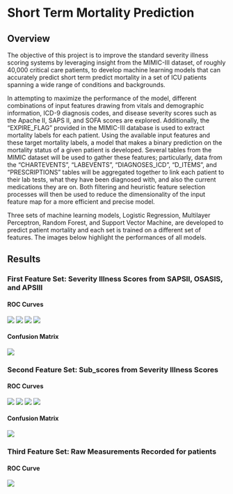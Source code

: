 # Short Term Mortality Prediction

## Overview

The objective of this project is to improve the standard severity illness scoring systems by leveraging insight from the MIMIC-III dataset, of roughly 40,000 critical care patients, to develop machine learning models that can accurately predict short term predict mortality in a set of ICU patients spanning a wide range of conditions and backgrounds.

In attempting to maximize the performance of the model, different combinations of input features drawing from vitals and demographic information, ICD-9 diagnosis codes, and disease severity scores such as the Apache II, SAPS II, and SOFA scores are explored. Additionally, the “EXPIRE_FLAG” provided in the MIMIC-III database is used to extract mortality labels for each patient. Using the available input features and these target mortality labels, a model that makes a binary prediction on the mortality status of a given patient is developed. Several tables from the MIMIC dataset will be used to gather these features; particularly, data from the “CHARTEVENTS”, “LABEVENTS”, “DIAGNOSES_ICD”, “D_ITEMS”, and “PRESCRIPTIONS” tables will be aggregated together to link each patient to their lab tests, what they have been diagnosed with, and also the current medications they are on. Both filtering and heuristic feature selection processes will then be used to reduce the dimensionality of the input feature map for a more efficient and precise model.

Three sets of machine learning models, Logistic Regression, Multilayer Perceptron, Random Forest, and Support Vector Machine, are developed to predict patient mortality and each set is trained on a different set of features. The images below highlight the performances of all models.

## Results

### First Feature Set: Severity Illness Scores from SAPSII, OSASIS, and APSIII
#### ROC Curves
![](figures/Illness_scores/logistic_regression.png)
![](figures/Illness_scores/mlp.png)
![](figures/Illness_scores/random_forest.png)
![](figures/Illness_scores/svm.png)
#### Confusion Matrix
![](figures/Illness_scores/confusion_matrix.png)

### Second Feature Set: Sub_scores from Severity Illness Scores
#### ROC Curves
![](figures/Subscores/logistic_regression.png)
![](figures/Subscores/mlp.png)
![](figures/Subscores/random_forest.png)
![](figures/Subscores/svm.png)
#### Confusion Matrix
![](figures/Subscores/confusion_matrix.png)

### Third Feature Set: Raw Measurements Recorded for patients
#### ROC Curve
![](figures/Raw_features/all_models.png)
